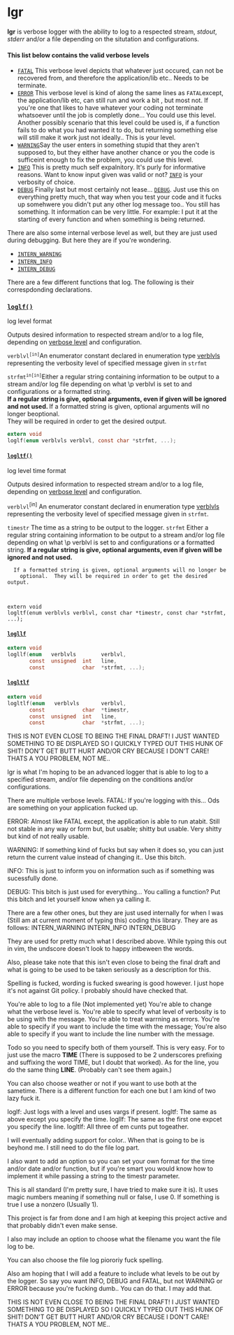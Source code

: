 # lgr
<b>lgr</b> is verbose logger with the ability to log to a respected stream,
<em>stdout</em>, <em>stderr</em> and/or a file depending on the situtation and
configurations.

#### This list below contains the valid verbose levels
  * [`FATAL`](inc/lgr.h#L67)   This verbose level depicts that whatever just
  occured, can not be recovered from, and therefore the application/lib etc..
  Needs to be terminate.
  * [`ERROR`](inc/lgr.h#L68)   This verbose level is kind of along the same
  lines as `FATAL`except, the application/lib etc, can still run and work a bit
  , but most not.  If you're one that likes to have whatever your coding not
  terminate whatsoever until the job is completly done...  You could use this
  level.  Another possibly scenario that this level could be used is, if a
  function fails to do what you had wanted it to do, but returning something
  else will still make it work just not ideally..  This is your level.
  * [`WARNING`](inc/lgr.h#L69)Say the user enters in something stupid that they
  aren't supposed to, but they either have another chance or you the code is
  sufficeint enough to fix the problem, you could use this level.
  * [`INFO`](inc/lgr.h#L70)    This is pretty much self expalnitory.  It's
  purly for informative reasons.  Want to know input given was valid or not?
  [`INFO`](inc/lgr.h#L70) is your verbosity of choice.
  * [`DEBUG`](inc/lgr.h#L71)   Finally last but most certainly not lease...
  [`DEBUG`](inc/lgr.h#L71).  Just use this on everything pretty much, that way
  when you test your code and it fucks up somehwere you didn't put any other
  log message too..  You still has something.  It information can be very
  little.  For example:  I put it at the starting of every function and when
  something is being returned.

   There are also some internal verbose level as well, but they are just used
   during debugging.  But here they are if you're wondering.
   * [`INTERN_WARNING`](inc/lgr.h#L76)
   * [`INTERN_INFO`](inc/lgr.h#L81)
   * [`INTERN_DEBUG`](inc/lgr.h#L86)

There are a few different functions that log.  The following is their
correspdonding declarations.

<h3><a href="inc/lgr.h#L111"><code>loglf()</code></a></h3>
log level format

Outputs desired information to respected stream and/or to a log file,
depending on <a href=inc/lgr.h#59>verbose level</a> and configuration.

<code>verblvl<sup>[in]</sup></code>An enumerator constant declared in enumeration type
<a href=inc/lgr.h#L59>verblvls</a> representing the verbosity level of specified message given in <code>strfmt</code>

<code>strfmt<sup>in[in]</sup></code>Either a regular string containing information to be output to a stream
and/or log file depending on what \p verblvl is set to and configurations or a formatted string.  
<b>If a regular string is give, optional arguments, even if given will be ignored and not used.
        </b>
If a formatted string is given, optional arguments will no longer beoptional.  
They will be required in order to get the desired output.

```c
extern void
loglf(enum verblvls verblvl, const char *strfmt, ...);
```
#### [`logltf()`](inc/lgr.h#L136)
log level time format

Outputs desired information to respected stream and/or to a log file,
depending on [verbose level](inc/lgr.h#L59) and configuration.

`verblvl`<sup>[in]</sup> An enumerator constant declared in enumeration type
 [verblvls](inc/lgr.h#L59) representing the verbosity level of specified message given in `strfmt`.

`timestr` The time as a string to be output to the logger.
`strfmt`
      Either a regular string containing information to be output to a stream
        and/or log file depending on what \p verblvl is set to and
        configurations or a formatted string.  <b>If a regular string is
        give, optional arguments, even if given will be ignored and not used.
        </b>

      If a formatted string is given, optional arguments will no longer be
        optional.  They will be required in order to get the desired output.
<code>
<!-- language: lang-c -->
extern void
logltf(enum verblvls verblvl, const char *timestr, const char *strfmt, ...);
</code>

#### [`logllf`](inc/lgr.h#L162)
```c
extern void
logllf(enum   verblvls        verblvl,
       const  unsigned  int   line,
       const            char  *strfmt, ...);
```

#### [`logltlf`](inc/lgr.h#L191)
```c
extern void
logltlf(enum   verblvls       verblvl,
       const            char  *timestr,
       const  unsigned  int   line,
       const            char  *strfmt, ...);
```





THIS IS NOT EVEN CLOSE TO BEING THE FINAL DRAFT!  I JUST WANTED SOMETHING TO BE
DISPLAYED SO I QUICKLY TYPED OUT THIS HUNK OF SHIT!  DON'T GET BUTT HURT AND/OR
CRY BECAUSE I DON'T CARE!  THATS A YOU PROBLEM, NOT ME..

lgr is what I'm hoping to be an advanced logger that is able to log to a
specified stream, and/or file depending on the conditions and/or
configurations.

There are multiple verbose levels.
FATAL:    If you're logging with this...  Ods are something on your application
fucked up.

ERROR:    Almost like FATAL except, the application is able to run atabit.
Still not stable in any way or form but, but usable; shitty but usable.  Very
shitty but kind of not really usable.

WARNING:  If something kind of fucks but say when it does so, you can just
return the current value instead of changing it..  Use this bitch.

INFO:     This is just to inform you on information such as if something was
sucessfully done.

DEBUG:    This bitch is just used for everything...  You calling a function?
Put this bitch and let yourself know when ya calling it.

There are a few other ones, but they are just used internally for when I was
(Still am at current moment of typing this) coding this library.
They are as follows:
INTERN_WARNING
INTERN_INFO
INTERN_DEBUG

They are used for pretty much what I described above.
While typing this out in vim, the undscore doesn't look to happy intbeween the
words.

Also, please take note that this isn't even close to being the final draft and
what is going to be used to be taken seriously as a description for this.

Spelling is fucked, wording is fucked swearing is good however.  I just hope
it's not against Git policy.  I probably should have checked that.

You're able to log to a file (Not implemented yet)
You're able to change what the verbose level is.
You're able to specify what level of verbosity is to be using with the message.
You're able to treat warrning as errors.
You're able to specify if you want to include the time with the message;
You're also able to specify if you want to include the line number with the
message.

Todo so you need to specify both of them yourself.  This is very easy.
For to just use the macro __TIME__ (There is supposed to be 2 underscores
prefixing and suffixing the word TIME, but I doubt that worked).  As for the
line, you do the same thing __LINE__.  (Probably can't see them again.)

You can also choose weather or not if you want to use both at the sametime.
There is a different function for each one but I am kind of two lazy fuck it.

loglf:    Just logs with a level and uses vargs if present.
logltf:   The same as above except you specify the time.
logllf:   The same as the first one expcet you specify the line.
logltlf:  All three of em cunts put togeather.

I will eventually adding support for color..  When that is going to be is
beyhond me.  I still need to do the file log part.

I also want to add an option so you can set your own format for the time and/or
date and/or function, but if you're smart you would know how to implement it
while passing a string to the timestr parameter.

This is all standard (I'm pretty sure, I have tried to make sure it is).  It
uses magic numbers meaning if something null or false, I use 0.  If something
is true I use a nonzero (Usually 1).

This project is far from done and I am high at keeping this project active and
that probably didn't even make sense.

I also may include an option to choose what the filename you want the file log
to be.

You can also choose the file log piororiy fuck spelling.

Also am hoping that I will add a feature to include what levels to be out by
the logger.  So say you want INFO, DEBUG and FATAL, but not WARNING or ERROR
because you're fucking dumb..  You can do that.  I may add that.

THIS IS NOT EVEN CLOSE TO BEING THE FINAL DRAFT!  I JUST WANTED SOMETHING TO BE
DISPLAYED SO I QUICKLY TYPED OUT THIS HUNK OF SHIT!  DON'T GET BUTT HURT AND/OR
CRY BECAUSE I DON'T CARE!  THATS A YOU PROBLEM, NOT ME..
